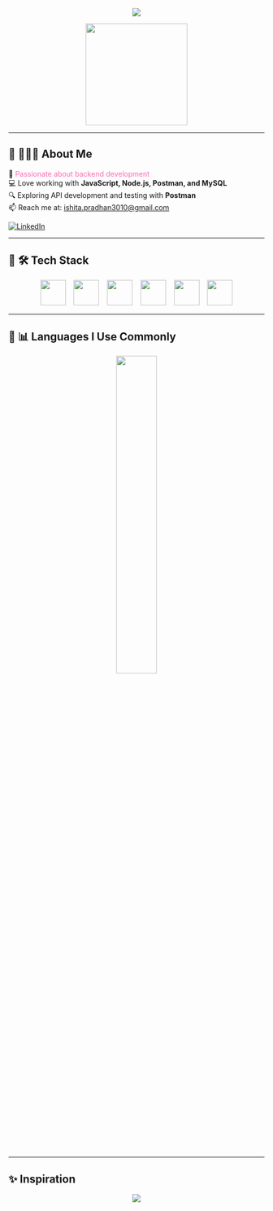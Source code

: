 <p align="center">
  <img src="https://capsule-render.vercel.app/api?text=Hey%20Everyone!&animation=fadeIn&type=waving&color=FF1493&height=100"/>
</p>

<p align="center">
  <img src="[https://media.giphy.com/media/Yb7kqdFMyJGyU/giphy.gif](https://media.giphy.com/media/gUvLYSSMguiSk/giphy.gif?cid=790b7611khybeuextk47s6nc8vftn8z4qu2tufg2f7ppr05e&ep=v1_gifs_search&rid=giphy.gif&ct=g)" width="200" height="200"/>
</p>

---

## 🌸 👩🏻‍💻 About Me  

🚀 <span style="color:#FF69B4;">Passionate about backend development</span>  
💻 Love working with **JavaScript, Node.js, Postman, and MySQL**  
🔍 Exploring API development and testing with **Postman**  
📫 Reach me at: [ishita.pradhan3010@gmail.com](mailto:ishita.pradhan3010@gmail.com)  

[![LinkedIn](https://img.shields.io/badge/LinkedIn-FF69B4?style=for-the-badge&logo=linkedin&logoColor=white)](https://www.linkedin.com/in/ishita-pradhan-067339247/)  

---

## 🎀 🛠 Tech Stack  

<p align="center">
  <img src="https://cdn.jsdelivr.net/gh/devicons/devicon/icons/html5/html5-original.svg" width="50" height="50" />
  &nbsp;&nbsp;
  <img src="https://cdn.jsdelivr.net/gh/devicons/devicon/icons/css3/css3-original.svg" width="50" height="50" />
  &nbsp;&nbsp;
  <img src="https://cdn.jsdelivr.net/gh/devicons/devicon/icons/javascript/javascript-original.svg" width="50" height="50" />
  &nbsp;&nbsp;
  <img src="https://cdn.jsdelivr.net/gh/devicons/devicon/icons/nodejs/nodejs-original.svg" width="50" height="50" />
  &nbsp;&nbsp;
  <img src="https://cdn.jsdelivr.net/gh/devicons/devicon/icons/mysql/mysql-original.svg" width="50" height="50" />
  &nbsp;&nbsp;
  <img src="https://cdn.jsdelivr.net/gh/devicons/devicon/icons/postman/postman-original.svg" width="50" height="50" />
</p>

---

## 🎨 📊 Languages I Use Commonly  

<p align="center">
  <img src="https://github-readme-stats.vercel.app/api/top-langs/?username=ishitapradhan19&layout=compact&theme=tokyonight&bg_color=FF69B4" width="40%" />
</p>

---

## ✨ Inspiration  

<p align="center">
  <img src="https://quotes-github-readme.vercel.app/api?type=horizontal&theme=pink" />
</p>
